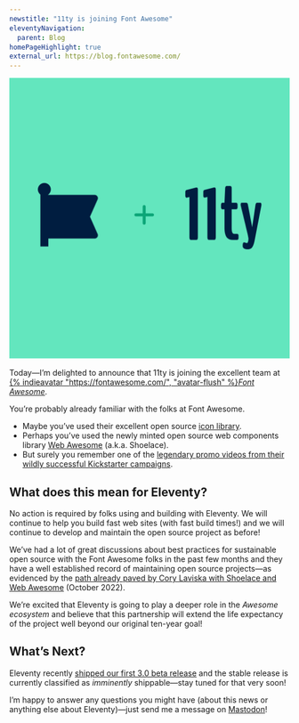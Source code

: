 ```yaml
---
newstitle: "11ty is joining Font Awesome"
eleventyNavigation:
  parent: Blog
homePageHighlight: true
external_url: https://blog.fontawesome.com/
---
```

<img src="./fa.png" alt="Font Awesome + 11ty logos" class="blog-poster-md">

Today—I’m delighted to announce that 11ty is joining the excellent team at [{% indieavatar "https://fontawesome.com/", "avatar-flush" %}_Font Awesome_](https://fontawesome.com/).

You’re probably already familiar with the folks at Font Awesome.

* Maybe you’ve used their excellent open source [icon library](https://fontawesome.com/icons).
* Perhaps you’ve used the newly minted open source web components library [Web Awesome](https://blog.fontawesome.com/introducing-web-awesome/) (a.k.a. Shoelace).
* But surely you remember one of the [legendary promo videos from their wildly successful Kickstarter campaigns](https://www.youtube.com/playlist?list=PLd3CSqexVW6fZv3VTnquaZPmY1XOC9A9h).

## What does this mean for Eleventy?

No action is required by folks using and building with Eleventy. We will continue to help you build fast web sites (with fast build times!) and we will continue to develop and maintain the open source project as before!

We’ve had a lot of great discussions about best practices for sustainable open source with the Font Awesome folks in the past few months and they have a well established record of maintaining open source projects—as evidenced by the [path already paved by Cory Laviska with Shoelace and Web Awesome](https://www.abeautifulsite.net/posts/the-future-of-shoelace/) (October 2022).

We’re excited that Eleventy is going to play a deeper role in the _Awesome ecosystem_ and believe that this partnership will extend the life expectancy of the project well beyond our original ten-year goal!

## What’s Next?

Eleventy recently [shipped our first 3.0 beta release](/blog/three-point-oh-beta-one/) and the stable release is currently classified as _imminently_ shippable—stay tuned for that very soon!

I’m happy to answer any questions you might have (about this news or anything else about Eleventy)—just send me a message on [Mastodon](https://fosstodon.org/@eleventy)!